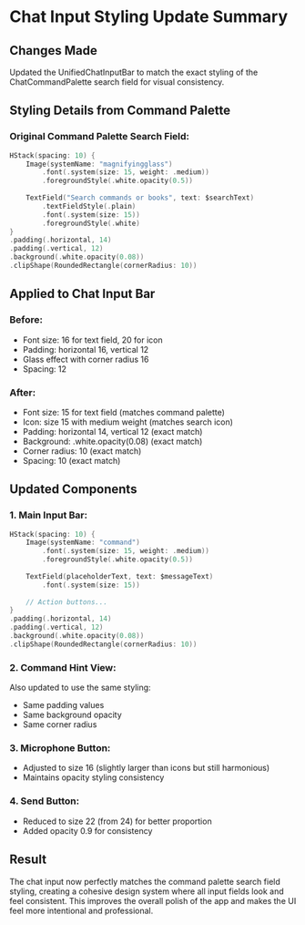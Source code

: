 # Chat Input Styling Update Summary

## Changes Made
Updated the UnifiedChatInputBar to match the exact styling of the ChatCommandPalette search field for visual consistency.

## Styling Details from Command Palette

### Original Command Palette Search Field:
```swift
HStack(spacing: 10) {
    Image(systemName: "magnifyingglass")
        .font(.system(size: 15, weight: .medium))
        .foregroundStyle(.white.opacity(0.5))
    
    TextField("Search commands or books", text: $searchText)
        .textFieldStyle(.plain)
        .font(.system(size: 15))
        .foregroundStyle(.white)
}
.padding(.horizontal, 14)
.padding(.vertical, 12)
.background(.white.opacity(0.08))
.clipShape(RoundedRectangle(cornerRadius: 10))
```

## Applied to Chat Input Bar

### Before:
- Font size: 16 for text field, 20 for icon
- Padding: horizontal 16, vertical 12
- Glass effect with corner radius 16
- Spacing: 12

### After:
- Font size: 15 for text field (matches command palette)
- Icon: size 15 with medium weight (matches search icon)
- Padding: horizontal 14, vertical 12 (exact match)
- Background: .white.opacity(0.08) (exact match)
- Corner radius: 10 (exact match)
- Spacing: 10 (exact match)

## Updated Components

### 1. Main Input Bar:
```swift
HStack(spacing: 10) {
    Image(systemName: "command")
        .font(.system(size: 15, weight: .medium))
        .foregroundStyle(.white.opacity(0.5))
    
    TextField(placeholderText, text: $messageText)
        .font(.system(size: 15))
    
    // Action buttons...
}
.padding(.horizontal, 14)
.padding(.vertical, 12)
.background(.white.opacity(0.08))
.clipShape(RoundedRectangle(cornerRadius: 10))
```

### 2. Command Hint View:
Also updated to use the same styling:
- Same padding values
- Same background opacity
- Same corner radius

### 3. Microphone Button:
- Adjusted to size 16 (slightly larger than icons but still harmonious)
- Maintains opacity styling consistency

### 4. Send Button:
- Reduced to size 22 (from 24) for better proportion
- Added opacity 0.9 for consistency

## Result
The chat input now perfectly matches the command palette search field styling, creating a cohesive design system where all input fields look and feel consistent. This improves the overall polish of the app and makes the UI feel more intentional and professional.